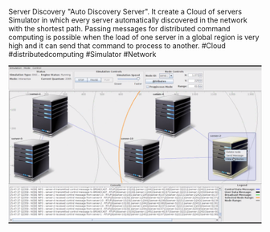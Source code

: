 Server Discovery
"Auto Discovery Server". It create a Cloud of servers Simulator in which every server automatically discovered in the network with the shortest path. Passing messages for distributed command computing is possible when the load of one server in a global region is very high and it can send that command to process to another. #Cloud #distributedcomputing #Simulator #Network

[![Watch the video](screenshot.png)](https://youtu.be/GeJ2hzihFaM)
